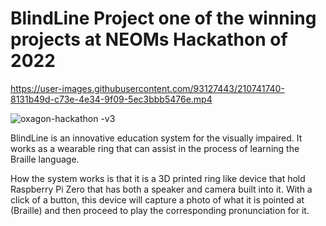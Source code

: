 # BlindLine Project one of the winning projects at NEOMs Hackathon of 2022



https://user-images.githubusercontent.com/93127443/210741740-8131b49d-c73e-4e34-9f09-5ec3bbb5476e.mp4

![oxagon-hackathon -v3](https://user-images.githubusercontent.com/93127443/210743224-37cc34c5-872a-4f32-8033-5718955a1960.jpg)



BlindLine is an innovative education system for the visually impaired. It works as a wearable ring that can assist in the process of learning the Braille language. 

How the system works is that it is a 3D printed ring like device that hold Raspberry Pi Zero that has both a speaker and camera built into it. With a click of a button, this device will capture a photo of what it is pointed at (Braille) and then proceed to play the corresponding pronunciation for it.
